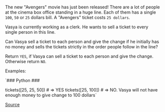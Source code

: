 The new "Avengers" movie has just been released! There are a lot of people at the
cinema box office standing in a huge line. Each of them has a single `100`,
`50` or `25` dollars bill. A "Avengers" ticket costs `25 dollars`.

Vasya is currently working as a clerk. He wants to sell a ticket to every single person in this line.

Can Vasya sell a ticket to each person and give the change if he initially has no money and sells the tickets strictly in the order people follow in the line?

Return `YES`, if Vasya can sell a ticket to each person and give the change. Otherwise return `NO`.

Examples:

`### Python ###

tickets([25, 25, 50]) # => YES
tickets([25, 100])
         # => NO. Vasya will not have enough money to give change to 100 dollars`

[Source](https://www.codewars.com/kata/555615a77ebc7c2c8a0000b8)
